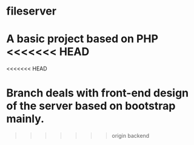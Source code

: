 # fileserver
A basic project based on PHP
<<<<<<< HEAD
=======
<<<<<<< HEAD

Branch deals with front-end design of the server based on bootstrap mainly.
=======
>>>>>>> origin
>>>>>>> backend
